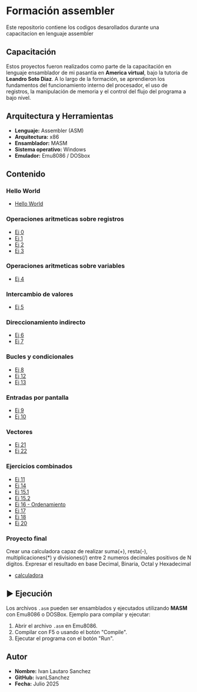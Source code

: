 # Formación assembler
Este repositorio contiene los codigos desarollados durante una capacitacion en lenguaje assembler
## Capacitación
Estos proyectos fueron realizados como parte de la capacitación en lenguaje ensamblador de mi pasantia en **America virtual**, bajo la tutoria de **Leandro Soto Diaz**. A lo largo de la formación, se aprendieron los fundamentos del funcionamiento interno del procesador, el uso de registros, la manipulación de memoria y el control del flujo del programa a bajo nivel.
## Arquitectura y Herramientas
- **Lenguaje:** Assembler (ASM)
- **Arquitectura:** x86
- **Ensamblador:** MASM
- **Sistema operativo:** Windows
- **Emulador:** Emu8086 / DOSbox
## Contenido
### Hello World
- [Hello World](Ejercicios/helloWorld.asm)
### Operaciones aritmeticas sobre registros
- [Ej 0](Ejercicios/ej0.asm)
- [Ej 1](Ejercicios/ej1.asm)
- [Ej 2](Ejercicios/ej2.asm)
- [Ej 3](Ejercicios/ej3.asm)
### Operaciones aritmeticas sobre variables
- [Ej 4](Ejercicios/ej4.asm)
### Intercambio de valores
- [Ej 5](Ejercicios/ej5.asm)
### Direccionamiento indirecto
- [Ej 6](Ejercicios/ej6.asm)
- [Ej 7](Ejercicios/ej7.asm)
### Bucles y condicionales
- [Ej 8](Ejercicios/ej8.asm)
- [Ej 12](Ejercicios/ej12.asm)
- [Ej 13](Ejercicios/ej13.asm)
### Entradas por pantalla
- [Ej 9](Ejercicios/ej9.asm)
- [Ej 10](Ejercicios/ej10.asm)
### Vectores
- [Ej 21](Ejercicios/ej21.asm)
- [Ej 22](Ejercicios/ej22.asm)
### Ejercicios combinados
- [Ej 11](Ejercicios/ej11.asm)
- [Ej 14](Ejercicios/ej14.asm)
- [Ej 15.1](Ejercicios/ej15.asm)
- [Ej 15.2](Ejercicios/ej15b.asm)
- [Ej 16 - Ordenamiento](Ejercicios/ej16.asm)
- [Ej 17](Ejercicios/ej17.asm)
- [Ej 18](Ejercicios/ej18.asm)
- [Ej 20](Ejercicios/ej20.asm)
### Proyecto final
Crear una calculadora capaz de realizar suma(+), resta(-), multiplicaciones(*) y divisiones(/) entre 2 numeros decimales positivos de N digitos.
Expresar el resultado en base Decimal, Binaria, Octal y Hexadecimal
- [calculadora](Ejercicios/ej19.asm)
## ▶️ Ejecución
Los archivos `.asm` pueden ser ensamblados y ejecutados utilizando **MASM** con Emu8086 o DOSBox. Ejemplo para compilar y ejecutar:
1. Abrir el archivo `.asm` en Emu8086.
2. Compilar con F5 o usando el botón "Compile".
3. Ejecutar el programa con el botón "Run".
## Autor
- **Nombre:** Ivan Lautaro Sanchez
- **GitHub:** ivanLSanchez
- **Fecha:** Julio 2025
